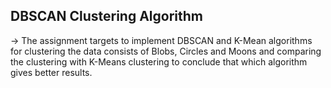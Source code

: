 ## DBSCAN Clustering Algorithm
-> The assignment targets to implement DBSCAN and K-Mean algorithms for  clustering the data consists of Blobs, Circles and Moons and comparing the clustering with K-Means clustering to conclude that which algorithm gives better results.
